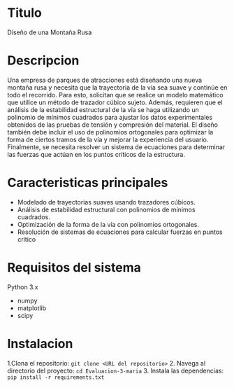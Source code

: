# Titulo
Diseño de una Montaña Rusa

# Descripcion
Una empresa de parques de atracciones está diseñando una nueva montaña
rusa y necesita que la trayectoria de la vía sea suave y continúe en todo el recorrido.
Para esto, solicitan que se realice un modelo matemático que utilice un método de
trazador cúbico sujeto. Además, requieren que el análisis de la estabilidad
estructural de la vía se haga utilizando un polinomio de mínimos cuadrados para
ajustar los datos experimentales obtenidos de las pruebas de tensión y compresión
del material. El diseño también debe incluir el uso de polinomios ortogonales para
optimizar la forma de ciertos tramos de la vía y mejorar la experiencia del usuario.
Finalmente, se necesita resolver un sistema de ecuaciones para determinar las
fuerzas que actúan en los puntos críticos de la estructura.

# Caracteristicas principales
- Modelado de trayectorias suaves usando trazadores cúbicos.
- Análisis de estabilidad estructural con polinomios de mínimos cuadrados.
- Optimización de la forma de la vía con polinomios ortogonales.
- Resolución de sistemas de ecuaciones para calcular fuerzas en puntos crítico

# Requisitos del sistema

 Python 3.x
- numpy
- matplotlib
- scipy

# Instalacion
1.Clona el repositorio: `git clone <URL del repositorio>`
2. Navega al directorio del proyecto: `cd Evaluacion-3-maria`
3. Instala las dependencias: `pip install -r requirements.txt`
